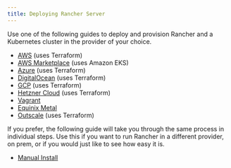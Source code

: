 ```yaml
---
title: Deploying Rancher Server
---
```


<head>
  <link rel="canonical" href="https://ranchermanager.docs.rancher.com/pages-for-subheaders/deploy-rancher-manager"/>
</head>

Use one of the following guides to deploy and provision Rancher and a Kubernetes cluster in the provider of your choice.

- [AWS](../getting-started/quick-start-guides/deploy-rancher-manager/aws.md) (uses Terraform)
- [AWS Marketplace](../getting-started/quick-start-guides/deploy-rancher-manager/aws-marketplace.md) (uses Amazon EKS)
- [Azure](../getting-started/quick-start-guides/deploy-rancher-manager/azure.md) (uses Terraform)
- [DigitalOcean](../getting-started/quick-start-guides/deploy-rancher-manager/digitalocean.md) (uses Terraform)
- [GCP](../getting-started/quick-start-guides/deploy-rancher-manager/gcp.md) (uses Terraform)
- [Hetzner Cloud](../getting-started/quick-start-guides/deploy-rancher-manager/hetzner-cloud.md) (uses Terraform)
- [Vagrant](../getting-started/quick-start-guides/deploy-rancher-manager/vagrant.md)
- [Equinix Metal](../getting-started/quick-start-guides/deploy-rancher-manager/equinix-metal.md)
- [Outscale](../getting-started/quick-start-guides/deploy-rancher-manager/outscale-qs.md) (uses Terraform)


If you prefer, the following guide will take you through the same process in individual steps. Use this if you want to run Rancher in a different provider, on prem, or if you would just like to see how easy it is.

- [Manual Install](../getting-started/quick-start-guides/deploy-rancher-manager/helm-cli.md)
